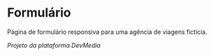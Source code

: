 # Formulário
Página de formulário responsiva para uma agência de viagens fictícia.

*Projeto da plataforma DevMedia*
